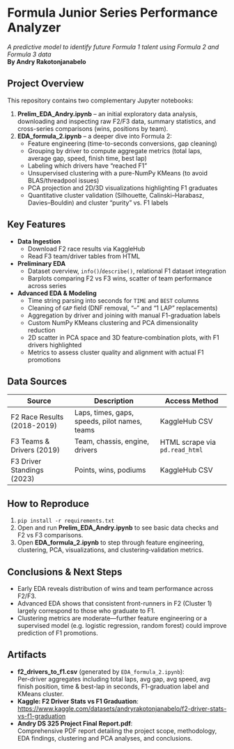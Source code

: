 # Formula Junior Series Performance Analyzer  
*A predictive model to identify future Formula 1 talent using Formula 2 and Formula 3 data*  
**By Andry Rakotonjanabelo**

## Project Overview  
This repository contains two complementary Jupyter notebooks:  
1. **Prelim_EDA_Andry.ipynb** – an initial exploratory data analysis, downloading and inspecting raw F2/F3 data, summary statistics, and cross-series comparisons (wins, positions by team).  
2. **EDA_formula_2.ipynb** – a deeper dive into Formula 2:  
   - Feature engineering (time-to-seconds conversions, gap cleaning)  
   - Grouping by driver to compute aggregate metrics (total laps, average gap, speed, finish time, best lap)  
   - Labeling which drivers have “reached F1”  
   - Unsupervised clustering with a pure-NumPy KMeans (to avoid BLAS/threadpool issues)  
   - PCA projection and 2D/3D visualizations highlighting F1 graduates  
   - Quantitative cluster validation (Silhouette, Calinski–Harabasz, Davies–Bouldin) and cluster “purity” vs. F1 labels

## Key Features  
- **Data Ingestion**  
  - Download F2 race results via KaggleHub  
  - Read F3 team/driver tables from HTML  
- **Preliminary EDA**  
  - Dataset overview, `info()`/`describe()`, relational F1 dataset integration  
  - Barplots comparing F2 vs F3 wins, scatter of team performance across series  
- **Advanced EDA & Modeling**  
  - Time string parsing into seconds for `TIME` and `BEST` columns  
  - Cleaning of `GAP` field (DNF removal, “–” and “1 LAP” replacements)  
  - Aggregation by driver and joining with manual F1-graduation labels  
  - Custom NumPy KMeans clustering and PCA dimensionality reduction  
  - 2D scatter in PCA space and 3D feature‐combination plots, with F1 drivers highlighted  
  - Metrics to assess cluster quality and alignment with actual F1 promotions  

## Data Sources  
| Source | Description | Access Method |
|--------|-------------|---------------|
| F2 Race Results (2018-2019) | Laps, times, gaps, speeds, pilot names, teams | KaggleHub CSV |
| F3 Teams & Drivers (2019) | Team, chassis, engine, drivers | HTML scrape via `pd.read_html` |
| F3 Driver Standings (2023) | Points, wins, podiums | KaggleHub CSV |

## How to Reproduce  
1. `pip install -r requirements.txt`  
2. Open and run **Prelim_EDA_Andry.ipynb** to see basic data checks and F2 vs F3 comparisons.  
3. Open **EDA_formula_2.ipynb** to step through feature engineering, clustering, PCA, visualizations, and clustering‐validation metrics.  

## Conclusions & Next Steps  
- Early EDA reveals distribution of wins and team performance across F2/F3.  
- Advanced EDA shows that consistent front-runners in F2 (Cluster 1) largely correspond to those who graduate to F1.  
- Clustering metrics are moderate—further feature engineering or a supervised model (e.g. logistic regression, random forest) could improve prediction of F1 promotions.  

## Artifacts  
- **f2_drivers_to_f1.csv** (generated by `EDA_formula_2.ipynb`):  
  Per-driver aggregates including total laps, avg gap, avg speed, avg finish position, time & best-lap in seconds, F1-graduation label and KMeans cluster.  
- **Kaggle: F2 Driver Stats vs F1 Graduation**:  
  https://www.kaggle.com/datasets/andryrakotonjanabelo/f2-driver-stats-vs-f1-graduation  
- **Andry DS 325 Project Final Report.pdf**:  
  Comprehensive PDF report detailing the project scope, methodology, EDA findings, clustering and PCA analyses, and conclusions.  
